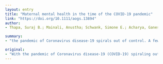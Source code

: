 ```yaml
---
layout: entry
title: "Maternal mental health in the time of the COVID-19 pandemic"
link: "https://doi.org/10.1111/aogs.13894"
author:
- Thapa, Suraj B.; Mainali, Anustha; Schwank, Simone E.; Acharya, Ganesh

summary:
- "the pandemic of Coronavirus disease-19 spirals out of control. A few empirical studies have reported higher prevalence of mental health problems among women compared to men. Are there psychological repercussions of this outbreak on maternal health? Are perinatal maternal mental health disorders an inevitable burden of this pandemie? Could this be averted with a proactive, multidisciplinary, integrated health services approach targeting the vulnerable population of pregnant women? If this be avoided, the world is desperately frazzled at the moment."

original:
- "With the pandemic of Coronavirus disease-19 (COVID-19) spiraling out of control, the world is desperately frazzled at the moment. A few empirical studies related to this pandemic have reported higher prevalence of mental health problems among women compared to men.(1) In this context, pregnant women and new mothers could certainly be more vulnerable. Are there psychological repercussions of this outbreak on maternal health? Are perinatal maternal mental health disorders an inevitable burden of this pandemic? Could this be averted with a proactive, multidisciplinary, integrated health services approach targeting the vulnerable population of pregnant women?."
---
```


